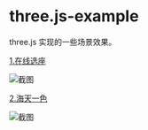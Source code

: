 # three.js-example

three.js 实现的一些场景效果。

[1.在线选座](http://106.15.185.226/three.js-example/#/taodou-ticket)

![截图](https://aodazhang.oss-cn-shanghai.aliyuncs.com/img/202402031821593.png)

[2.海天一色](http://106.15.185.226/three.js-example/#/sky-sea)

![截图](https://aodazhang.oss-cn-shanghai.aliyuncs.com/img/202402031822861.png)
